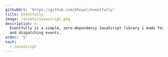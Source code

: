 ```yaml
---
githubUrl: 'https://github.com/bhnywl/eventfully'
title: Eventfully
image: /assets/javascript.png
description: >-
  Eventfully is a simple, zero-dependency JavaScript library i made for handling
  and dispatching events.
order: '5'
tech:
  - JavaScript
---
```


